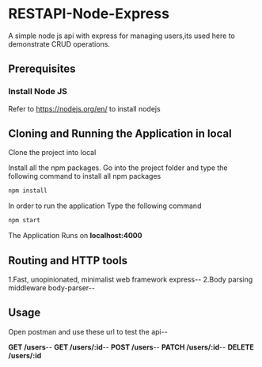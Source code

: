 # RESTAPI-Node-Express
A simple node js api with express for managing users,its used here to demonstrate CRUD operations.

## Prerequisites

### Install Node JS
Refer to https://nodejs.org/en/ to install nodejs

## Cloning and Running the Application in local

Clone the project into local

Install all the npm packages. Go into the project folder and type the following command to install all npm packages

```bash
npm install
```

In order to run the application Type the following command

```bash
npm start
```

The Application Runs on **localhost:4000**

## Routing and HTTP tools

1.Fast, unopinionated, minimalist web framework express--
2.Body parsing middleware body-parser--

## Usage

Open postman and use these url to test the api--

**GET /users**--
**GET /users/:id**--
**POST /users**--
**PATCH /users/:id**--
**DELETE /users/:id**
